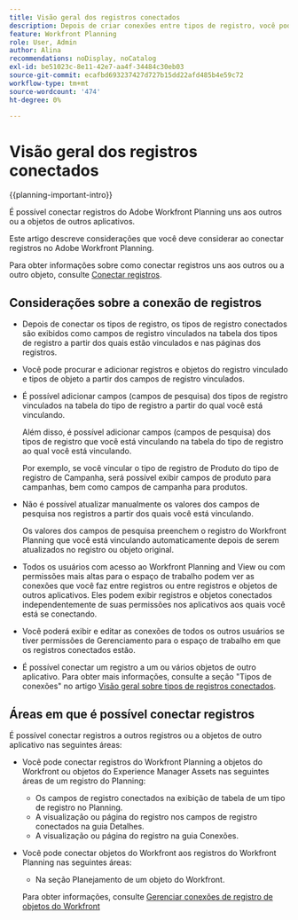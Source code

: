 ```yaml
---
title: Visão geral dos registros conectados
description: Depois de criar conexões entre tipos de registro, você pode conectar registros individuais uns aos outros. Este artigo descreve considerações que você deve considerar ao conectar registros no Adobe Workfront Planning.
feature: Workfront Planning
role: User, Admin
author: Alina
recommendations: noDisplay, noCatalog
exl-id: be51023c-8e11-42e7-aa4f-34484c30eb03
source-git-commit: ecafbd693237427d727b15dd22afd485b4e59c72
workflow-type: tm+mt
source-wordcount: '474'
ht-degree: 0%

---
```


# Visão geral dos registros conectados

<!--for the Planning connection field, see commented out below; also add preview tags-->

{{planning-important-intro}}

É possível conectar registros do Adobe Workfront Planning uns aos outros ou a objetos de outros aplicativos.

Este artigo descreve considerações que você deve considerar ao conectar registros no Adobe Workfront Planning.

Para obter informações sobre como conectar registros uns aos outros ou a outro objeto, consulte [Conectar registros](/help/quicksilver/planning/records/connect-records.md).


## Considerações sobre a conexão de registros

* Depois de conectar os tipos de registro, os tipos de registro conectados são exibidos como campos de registro vinculados na tabela dos tipos de registro a partir dos quais estão vinculados e nas páginas dos registros.
* Você pode procurar e adicionar registros e objetos do registro vinculado e tipos de objeto a partir dos campos de registro vinculados.
* É possível adicionar campos (campos de pesquisa) dos tipos de registro vinculados na tabela do tipo de registro a partir do qual você está vinculando.

  Além disso, é possível adicionar campos (campos de pesquisa) dos tipos de registro que você está vinculando na tabela do tipo de registro ao qual você está vinculando.

  Por exemplo, se você vincular o tipo de registro de Produto do tipo de registro de Campanha, será possível exibir campos de produto para campanhas, bem como campos de campanha para produtos.
* Não é possível atualizar manualmente os valores dos campos de pesquisa nos registros a partir dos quais você está vinculando.

  Os valores dos campos de pesquisa preenchem o registro do Workfront Planning que você está vinculando automaticamente depois de serem atualizados no registro ou objeto original.

* Todos os usuários com acesso ao Workfront Planning and View ou com permissões mais altas para o espaço de trabalho podem ver as conexões que você faz entre registros ou entre registros e objetos de outros aplicativos. Eles podem exibir registros e objetos conectados independentemente de suas permissões nos aplicativos aos quais você está se conectando.
* Você poderá exibir e editar as conexões de todos os outros usuários se tiver permissões de Gerenciamento para o espaço de trabalho em que os registros conectados estão.
* É possível conectar um registro a um ou vários objetos de outro aplicativo. Para obter mais informações, consulte a seção &quot;Tipos de conexões&quot; no artigo [Visão geral sobre tipos de registros conectados](/help/quicksilver/planning/architecture/connect-record-types-overview.md).

## Áreas em que é possível conectar registros

É possível conectar registros a outros registros ou a objetos de outro aplicativo nas seguintes áreas:

* Você pode conectar registros do Workfront Planning a objetos do Workfront ou objetos do Experience Manager Assets nas seguintes áreas de um registro do Planning:

   * Os campos de registro conectados na exibição de tabela de um tipo de registro no Planning.
   * A visualização ou página do registro nos campos de registro conectados na guia Detalhes.
   * A visualização ou página do registro na guia Conexões.

* Você pode conectar objetos do Workfront aos registros do Workfront Planning nas seguintes áreas:

   * Na seção Planejamento de um objeto do Workfront.
  <!--* From a Planning connection field on a Workfront object's custom form. -->

  Para obter informações, consulte [Gerenciar conexões de registro de objetos do Workfront](/help/quicksilver/planning/records/manage-records-in-planning-section.md)